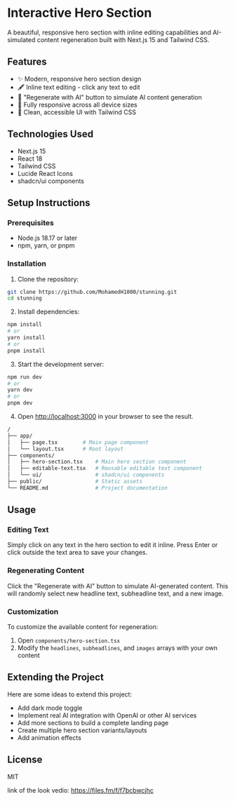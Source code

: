 # Interactive Hero Section

A beautiful, responsive hero section with inline editing capabilities and AI-simulated content regeneration built with Next.js 15 and Tailwind CSS.

## Features

- ✨ Modern, responsive hero section design
- 🖋️ Inline text editing - click any text to edit
- 🔄 "Regenerate with AI" button to simulate AI content generation
- 📱 Fully responsive across all device sizes
- 🎨 Clean, accessible UI with Tailwind CSS


## Technologies Used

- Next.js 15
- React 18
- Tailwind CSS
- Lucide React Icons
- shadcn/ui components

## Setup Instructions

### Prerequisites

- Node.js 18.17 or later
- npm, yarn, or pnpm

### Installation

1. Clone the repository:

```bash
git clone https://github.com/MohamedH1000/stunning.git
cd stunning
```

2. Install dependencies:

```bash
npm install
# or
yarn install
# or
pnpm install
```

3. Start the development server:

```bash
npm run dev
# or
yarn dev
# or
pnpm dev
```

4. Open [http://localhost:3000](http://localhost:3000) in your browser to see the result.

```bash
/
├── app/
│   ├── page.tsx        # Main page component
│   └── layout.tsx      # Root layout
├── components/
│   ├── hero-section.tsx    # Main hero section component
│   ├── editable-text.tsx   # Reusable editable text component
│   └── ui/                 # shadcn/ui components
├── public/                 # Static assets
└── README.md               # Project documentation
```

## Usage

### Editing Text

Simply click on any text in the hero section to edit it inline. Press Enter or click outside the text area to save your changes.

### Regenerating Content

Click the "Regenerate with AI" button to simulate AI-generated content. This will randomly select new headline text, subheadline text, and a new image.

### Customization

To customize the available content for regeneration:

1. Open `components/hero-section.tsx`
2. Modify the `headlines`, `subheadlines`, and `images` arrays with your own content

## Extending the Project

Here are some ideas to extend this project:

- Add dark mode toggle
- Implement real AI integration with OpenAI or other AI services
- Add more sections to build a complete landing page
- Create multiple hero section variants/layouts
- Add animation effects

## License

MIT


link of the look vedio: https://files.fm/f/f7bcbwcjhc
